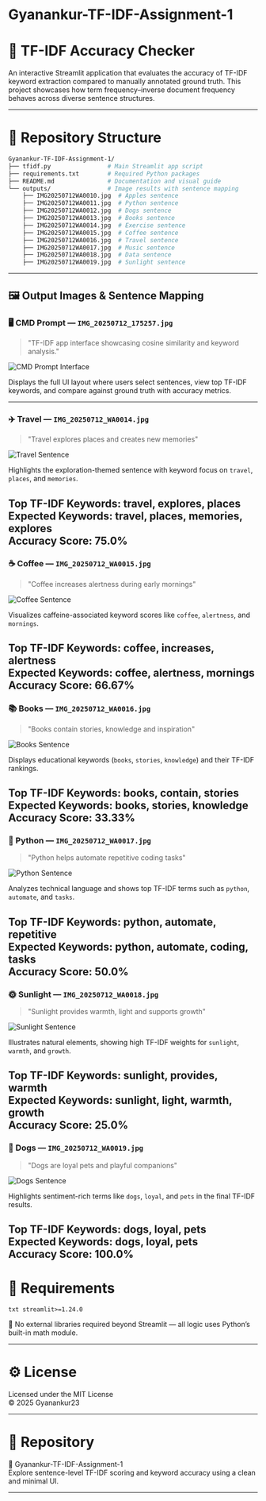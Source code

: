 # Gyanankur-TF-IDF-Assignment-1

# 🧠 TF-IDF Accuracy Checker

An interactive Streamlit application that evaluates the accuracy of TF-IDF keyword extraction compared to manually annotated ground truth. This project showcases how term frequency–inverse document frequency behaves across diverse sentence structures.

---

# 📁 Repository Structure

```bash
Gyanankur-TF-IDF-Assignment-1/
├── tfidf.py                # Main Streamlit app script
├── requirements.txt        # Required Python packages
├── README.md               # Documentation and visual guide
└── outputs/                # Image results with sentence mapping
    ├── IMG20250712WA0010.jpg  # Apples sentence
    ├── IMG20250712WA0011.jpg  # Python sentence
    ├── IMG20250712WA0012.jpg  # Dogs sentence
    ├── IMG20250712WA0013.jpg  # Books sentence
    ├── IMG20250712WA0014.jpg  # Exercise sentence
    ├── IMG20250712WA0015.jpg  # Coffee sentence
    ├── IMG20250712WA0016.jpg  # Travel sentence
    ├── IMG20250712WA0017.jpg  # Music sentence
    ├── IMG20250712WA0018.jpg  # Data sentence
    ├── IMG20250712WA0019.jpg  # Sunlight sentence
```

---

## 🖼️ Output Images & Sentence Mapping

### 🖥️ CMD Prompt — `IMG_20250712_175257.jpg`
> "TF-IDF app interface showcasing cosine similarity and keyword analysis."

![CMD Prompt Interface](outputs/IMG_20250712_175257.jpg)

Displays the full UI layout where users select sentences, view top TF-IDF keywords, and compare against ground truth with accuracy metrics.

---

### ✈️ Travel — `IMG_20250712_WA0014.jpg`
> "Travel explores places and creates new memories"

![Travel Sentence](outputs/IMG-20250712-WA0014.jpg)

Highlights the exploration-themed sentence with keyword focus on `travel`, `places`, and `memories`.

**Top TF-IDF Keywords**: travel, explores, places  
**Expected Keywords**: travel, places, memories, explores  
**Accuracy Score**: 75.0%
---

### ☕ Coffee — `IMG_20250712_WA0015.jpg`
> "Coffee increases alertness during early mornings"

![Coffee Sentence](outputs/IMG-20250712-WA0015.jpg)

Visualizes caffeine-associated keyword scores like `coffee`, `alertness`, and `mornings`.

**Top TF-IDF Keywords**: coffee, increases, alertness  
**Expected Keywords**: coffee, alertness, mornings  
**Accuracy Score**: 66.67%
---

### 📚 Books — `IMG_20250712_WA0016.jpg`
> "Books contain stories, knowledge and inspiration"

![Books Sentence](outputs/IMG-20250712-WA0016.jpg)

Displays educational keywords (`books`, `stories`, `knowledge`) and their TF-IDF rankings.

**Top TF-IDF Keywords**: books, contain, stories  
**Expected Keywords**: books, stories, knowledge  
**Accuracy Score**: 33.33%
---

### 🐍 Python — `IMG_20250712_WA0017.jpg`
> "Python helps automate repetitive coding tasks"

![Python Sentence](outputs/IMG-20250712-WA0017.jpg)

Analyzes technical language and shows top TF-IDF terms such as `python`, `automate`, and `tasks`.


**Top TF-IDF Keywords**: python, automate, repetitive  
**Expected Keywords**: python, automate, coding, tasks  
**Accuracy Score**: 50.0%
---

### 🌞 Sunlight — `IMG_20250712_WA0018.jpg`
> "Sunlight provides warmth, light and supports growth"

![Sunlight Sentence](outputs/IMG-20250712-WA0018.jpg)

Illustrates natural elements, showing high TF-IDF weights for `sunlight`, `warmth`, and `growth`.

**Top TF-IDF Keywords**: sunlight, provides, warmth  
**Expected Keywords**: sunlight, light, warmth, growth  
**Accuracy Score**: 25.0%
---

### 🐶 Dogs — `IMG_20250712_WA0019.jpg`
> "Dogs are loyal pets and playful companions"

![Dogs Sentence](outputs/IMG-20250712-WA0019.jpg)

Highlights sentiment-rich terms like `dogs`, `loyal`, and `pets` in the final TF-IDF results.

**Top TF-IDF Keywords**: dogs, loyal, pets  
**Expected Keywords**: dogs, loyal, pets  
**Accuracy Score**: 100.0%
---

# 🧪 Requirements

`txt
streamlit>=1.24.0
`

📌 No external libraries required beyond Streamlit — all logic uses Python’s built-in math module.

---

# ⚙️ License

Licensed under the MIT License  
© 2025 Gyanankur23

---

# 📌 Repository

🔗 Gyanankur-TF-IDF-Assignment-1  
Explore sentence-level TF-IDF scoring and keyword accuracy using a clean and minimal UI.

---
